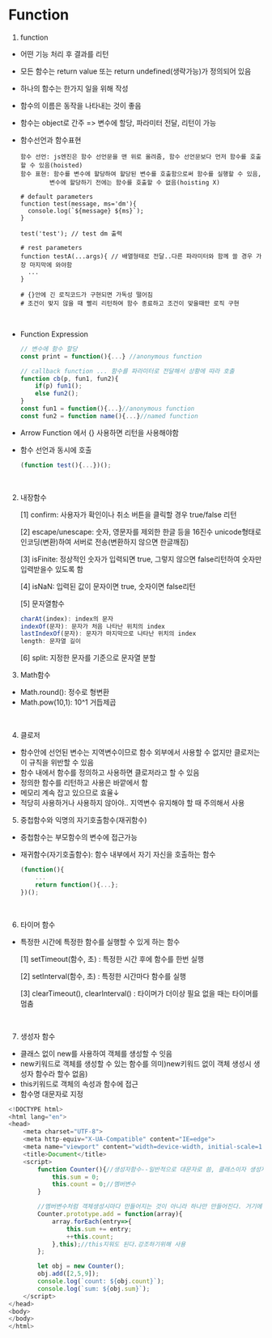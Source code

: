 # Function

1. function

- 어떤 기능 처리 후 결과를 리턴

- 모든 함수는 return value 또는 return undefined(생략가능)가 정의되어 있음

- 하나의 함수는 한가지 일을 위해 작성

- 함수의 이름은 동작을 나타내는 것이 좋음

- 함수는 object로 간주 => 변수에 할당, 파라미터 전달, 리턴이 가능

- 함수선언과 함수표현

  ```
  함수 선언: js엔진은 함수 선언문을 맨 위로 올려줌, 함수 선언문보다 먼저 함수를 호출할 수 있음(hoisted)
  함수 표현: 함수를 변수에 할당하여 할당된 변수를 호출함으로써 함수를 실행할 수 있음,
  		  변수에 할당하기 전에는 함수를 호출할 수 없음(hoisting X)
  
  # default parameters
  function test(message, ms='dm'){
  	console.log(`${message} ${ms}`);
  }
  
  test('test'); // test dm 출력
  
  # rest parameters
  function testA(...args){ // 배열형태로 전달..다른 파라미터와 함께 쓸 경우 가장 마지막에 와야함
  	...
  }
  
  # {}안에 긴 로직코드가 구현되면 가독성 떨어짐
  # 조건이 맞지 않을 때 빨리 리턴하여 함수 종료하고 조건이 맞을때만 로직 구현
  ```

<br>

- Function Expression

  ```javascript
  // 변수에 함수 할당
  const print = function(){...} //anonymous function
  
  // callback function ... 함수를 파라미터로 전달해서 상황에 따라 호출
  function cb(p, fun1, fun2){
      if(p) fun1();
      else fun2();
  }
  const fun1 = function(){...}//anonymous function
  const fun2 = function name(){...}//named function
  ```

- Arrow Function 에서 {} 사용하면 리턴을 사용해야함

- 함수 선언과 동시에 호출

  ```javascript
  (function test(){...})();
  ```

<br>

2. 내장함수

   [1] confirm: 사용자가 확인이나 취소 버튼을 클릭할 경우 true/false 리턴

   [2] escape/unescape: 숫자, 영문자를 제외한 한글 등을 16진수 unicode형태로 인코딩(변환)하여 서버로 전송(변환하지 않으면 한글깨짐)

   [3] isFinite: 정상적인 숫자가 입력되면 true, 그렇지 않으면 false리턴하여 숫자만 입력받을수 있도록 함

   [4] isNaN: 입력된 값이 문자이면 true, 숫자이면 false리턴

   [5] 문자열함수

   ```javascript
   charAt(index): index의 문자
   indexOf(문자): 문자가 처음 나타난 위치의 index
   lastIndexOf(문자): 문자가 마지막으로 나타난 위치의 index
   length: 문자열 길이
   ```

   [6] split: 지정한 문자를 기준으로 문자열 분할<br>

3. Math함수

- Math.round(): 정수로 형변환
- Math.pow(10,1): 10^1 거듭제곱

<br>

4. 클로저

- 함수안에 선언된 변수는 지역변수이므로 함수 외부에서 사용할 수 없지만 클로저는 이 규칙을 위반할 수 있음
- 함수 내에서 함수를 정의하고 사용하면 클로저라고 할 수 있음
- 정의한 함수를 리턴하고 사용은 바깥에서 함
- 메모리 계속 잡고 있으므로 효율↓
- 적당히 사용하거나 사용하지 않아야.. 지역변수 유지해야 할 때 주의해서 사용 <br>

5. 중첩함수와 익명의 자기호출함수(재귀함수)

- 중첩함수는 부모함수의 변수에 접근가능

- 재귀함수(자기호출함수): 함수 내부에서 자기 자신을 호출하는 함수

  ```javascript
  (function(){
      ...
      return function(){...};
  })();
  ```

<br>

6. 타이머 함수

- 특정한 시간에 특정한 함수를 실행할 수 있게 하는 함수

  [1] setTimeout(함수, 초) : 특정한 시간 후에 함수를 한번 실행

  [2] setInterval(함수, 초) : 특정한 시간마다 함수를 실행

  [3] clearTimeout(), clearInterval() : 타이머가 더이상 필요 없을 때는 타이머를 멈춤

<br>

7. 생성자 함수

- 클래스 없이 new를 사용하여 객체를 생성할 수 잇음
- new키워드로 객체를 생성할 수 있는 함수를 의미)new키워드 없이 객체 생성시 생성자 함수라 할수 없음)
- this키워드로 객체의 속성과 함수에 접근
- 함수명 대문자로 지정

```javascript
<!DOCTYPE html>
<html lang="en">
<head>
    <meta charset="UTF-8">
    <meta http-equiv="X-UA-Compatible" content="IE=edge">
    <meta name="viewport" content="width=device-width, initial-scale=1.0">
    <title>Document</title>
    <script>
        function Counter(){//생성자함수--일반적으로 대문자로 씀, 클래스이자 생성자, 객체
            this.sum = 0;
            this.count = 0;//멤버변수
        }

        //멤버변수처럼 객체생성시마다 만들어지는 것이 아니라 하나만 만들어진다. 거기에 함수가 연결된다.
        Counter.prototype.add = function(array){
            array.forEach(entry=>{
                this.sum += entry;
                ++this.count;
            },this);//this지워도 된다.강조하기위해 사용
        };

        let obj = new Counter();
        obj.add([2,5,9]);
        console.log(`count: ${obj.count}`);
        console.log(`sum: ${obj.sum}`);
    </script>
</head>
<body>
</body>
</html>
```

